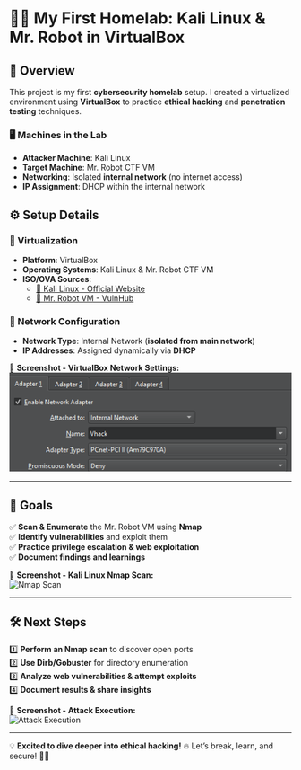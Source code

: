 # 🏴‍☠️ My First Homelab: Kali Linux & Mr. Robot in VirtualBox  

## 🚀 Overview  
This project is my first **cybersecurity homelab** setup. I created a virtualized environment using **VirtualBox** to practice **ethical hacking** and **penetration testing** techniques.  

### 🖥️ Machines in the Lab  
- **Attacker Machine**: Kali Linux  
- **Target Machine**: Mr. Robot CTF VM  
- **Networking**: Isolated **internal network** (no internet access)  
- **IP Assignment**: DHCP within the internal network  

## ⚙️ Setup Details  

### 🔹 Virtualization  
- **Platform**: VirtualBox  
- **Operating Systems**: Kali Linux & Mr. Robot CTF VM  
- **ISO/OVA Sources**:  
  - [🔗 Kali Linux - Official Website](https://www.kali.org/)  
  - [🔗 Mr. Robot VM - VulnHub](https://www.vulnhub.com/)  

### 🔹 Network Configuration  
- **Network Type**: Internal Network (**isolated from main network**)  
- **IP Addresses**: Assigned dynamically via **DHCP**  

📸 **Screenshot - VirtualBox Network Settings:**  
![VirtualBox Network Settings](image.png)  

---

## 🎯 Goals  
✅ **Scan & Enumerate** the Mr. Robot VM using **Nmap**  
✅ **Identify vulnerabilities** and exploit them  
✅ **Practice privilege escalation & web exploitation**  
✅ **Document findings and learnings**  

📸 **Screenshot - Kali Linux Nmap Scan:**  
![Nmap Scan](screenshots/nmap-scan.png)  

---

## 🛠️ Next Steps  
1️⃣ **Perform an Nmap scan** to discover open ports  
2️⃣ **Use Dirb/Gobuster** for directory enumeration  
3️⃣ **Analyze web vulnerabilities & attempt exploits**  
4️⃣ **Document results & share insights**  

📸 **Screenshot - Attack Execution:**  
![Attack Execution](screenshots/attack-execution.png)  

---

💡 **Excited to dive deeper into ethical hacking!** 🔥 Let’s break, learn, and secure! 🏴‍☠️  
